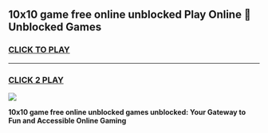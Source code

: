
## 10x10 game free online unblocked Play Online 👋 Unblocked Games
<h3>
<a href="https://premium.freeplayer.one?title=10x10_game_free_online_unblocked&ref=19F">CLICK TO PLAY</a></h3>
<hr>

<h3>
<a href="https://premium.freeplayer.one?title=10x10_game_free_online_unblocked&ref=19F">CLICK 2 PLAY</a>
  
</h3>

<a href="https://premium.freeplayer.one?title=10x10_game_free_online_unblocked&ref=19F"><img src="https://clearcache.store/games.png"></a>


**10x10 game free online unblocked games unblocked: Your Gateway to Fun and Accessible Online Gaming**

